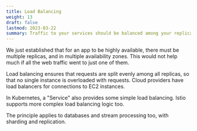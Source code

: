 ```yaml
---
title: Load Balancing
weight: 13
draft: false
lastmod: 2023-03-22
summary: Traffic to your services should be balanced among your replicas.
---
```


We just established that for an app to be highly available, there must be multiple
replicas, and in multiple availability zones.  This would not help much if all
the web traffic went to just one of them. 

Load balancing ensures that requests are split evenly among all replicas, so that
no single instance is overloaded with requests.  Cloud providers have load
balancers for connections to EC2 instances.

In Kubernetes, a "Service" also provides some simple load balancing.  Istio supports
more complex load balancing logic too.

The principle applies to databases and stream processing too, with sharding and replication.
